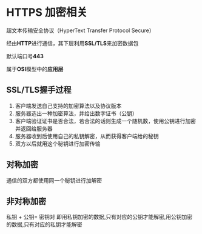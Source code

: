 # HTTPS 加密相关

超文本传输安全协议（HyperText Transfer Protocol Secure）

经由**HTTP**进行通信，其下层利用**SSL/TLS**来加密数据包

默认端口号**443**

属于**OSI**模型中的**应用层**

## SSL/TLS握手过程

1. 客户端发送自己支持的加密算法以及协议版本
2. 服务器选出一种加密算法，并给出数字证书（公钥）
3. 客户端验证证书是否合法，若合法的话则生成一个随机数，使用公钥进行加密并返回给服务器
4. 服务器收到后使用自己的私钥解密，从而获得客户端给的秘钥
5. 双方以后就用这个秘钥进行加密传输

## 对称加密

通信的双方都使用同一个秘钥进行加解密

## 非对称加密

私钥 + 公钥= 密钥对 即用私钥加密的数据,只有对应的公钥才能解密,用公钥加密的数据,只有对应的私钥才能解密

